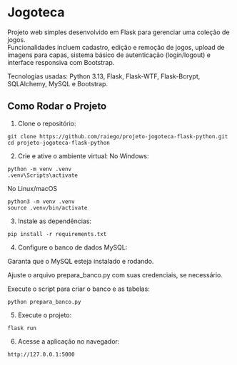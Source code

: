 # Jogoteca

Projeto web simples desenvolvido em Flask para gerenciar uma coleção de jogos.  
Funcionalidades incluem cadastro, edição e remoção de jogos, upload de imagens para capas, sistema básico de autenticação (login/logout) e interface responsiva com Bootstrap.  

Tecnologias usadas: Python 3.13, Flask, Flask-WTF, Flask-Bcrypt, SQLAlchemy, MySQL e Bootstrap.

## Como Rodar o Projeto

1. Clone o repositório:  
```
git clone https://github.com/raiego/projeto-jogoteca-flask-python.git
cd projeto-jogoteca-flask-python
```

2. Crie e ative o ambiente virtual:
No Windows:
```
python -m venv .venv
.venv\Scripts\activate
```
No Linux/macOS
```
python3 -m venv .venv
source .venv/bin/activate
```
3. Instale as dependências:
```
pip install -r requirements.txt
```
4. Configure o banco de dados MySQL:

Garanta que o MySQL esteja instalado e rodando.

Ajuste o arquivo prepara_banco.py com suas credenciais, se necessário.

Execute o script para criar o banco e as tabelas:
```
python prepara_banco.py
```

5. Execute o projeto:
```
flask run
```

6. Acesse a aplicação no navegador:
```
http://127.0.0.1:5000
```

